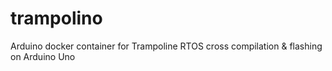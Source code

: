 # trampolino
Arduino docker container for Trampoline RTOS cross compilation &amp; flashing on Arduino Uno
